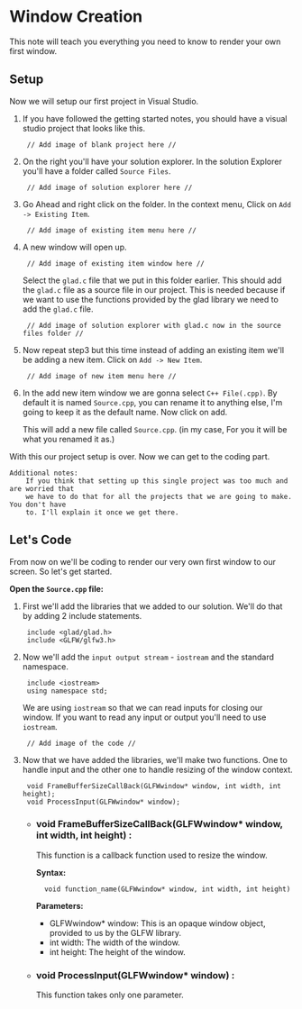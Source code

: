 # Window Creation
This note will teach you everything you need to know to render your own first window.

## Setup
Now we will setup our first project in Visual Studio.

1. If you have followed the getting started notes, you should have a visual studio project that looks like this.

        // Add image of blank project here //

2. On the right you'll have your solution explorer. In the solution Explorer you'll have a folder called `Source Files`.

        // Add image of solution explorer here //

3. Go Ahead and right click on the folder. In the context menu, Click on `Add -> Existing Item`.

        // Add image of existing item menu here //

4. A new window will open up.
        
        // Add image of existing item window here //

    Select the `glad.c` file that we put in this folder earlier. This should add the `glad.c` file as a source file in our project. This is needed because if we want to use the functions provided by the glad library we need to add the `glad.c` file.

        // Add image of solution explorer with glad.c now in the source files folder //

5. Now repeat step3 but this time instead of adding an existing item we'll be adding a new item. Click on `Add -> New Item`.

        // Add image of new item menu here //

6. In the add new item window we are gonna select `C++ File(.cpp)`. By default it is named `Source.cpp`, you can rename it to anything else, I'm going to keep it as the default name. Now click on add.

    This will add a new file called `Source.cpp`. (in my case, For you it will be what you renamed it as.)

With this our project setup is over. Now we can get to the coding part.

    Additional notes:
        If you think that setting up this single project was too much and are worried that 
        we have to do that for all the projects that we are going to make. You don't have 
        to. I'll explain it once we get there.

## Let's Code
From now on we'll be coding to render our very own first window to our screen. So let's get started.

**Open the `Source.cpp` file:**

1. First we'll add the libraries that we added to our solution. We'll do that by adding 2 include statements.

        include <glad/glad.h>
        include <GLFW/glfw3.h>

2. Now we'll add the `input output stream` - `iostream` and the standard namespace.

        include <iostream>
        using namespace std;

    We are using `iostream` so that we can read inputs for closing our window. If you want to read any input or output you'll need to use `iostream`.

        // Add image of the code //

3. Now that we have added the libraries, we'll make two functions. One to handle input and the other one to handle resizing of the window context.

        void FrameBufferSizeCallBack(GLFWwindow* window, int width, int height);
        void ProcessInput(GLFWwindow* window);

    * ### void FrameBufferSizeCallBack(GLFWwindow* window, int width, int height) :

        This function is a callback function used to resize the window.
        
        **Syntax:**

            void function_name(GLFWwindow* window, int width, int height)

        **Parameters:**
        * GLFWwindow* window: This is an opaque window object, provided to us by the GLFW library.
        * int width: The width of the window.
        * int height: The height of the window.

    * ### void ProcessInput(GLFWwindow* window) :

        This function takes only one parameter.